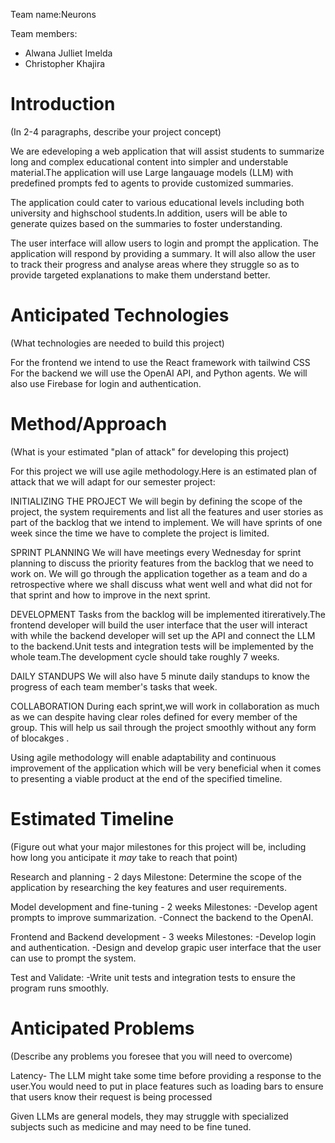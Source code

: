 Team name:Neurons

Team members:

* Alwana Julliet Imelda
* Christopher Khajira

# Introduction

(In 2-4 paragraphs, describe your project concept)

We are edeveloping a web application that will assist students to summarize long and complex educational content into simpler and understable material.The application will use Large langauage models (LLM) with predefined prompts fed to agents to provide customized summaries.

The application could cater to various educational levels including both university and highschool students.In addition, users will be able to generate quizes based on the summaries to foster understanding.

The user interface will allow users to login and prompt the application. The application will respond by providing a summary. It will also allow the user to track their progress and analyse areas where they struggle so as to provide targeted explanations to make them understand better.

# Anticipated Technologies

(What technologies are needed to build this project)

For the frontend we intend to use the React framework with tailwind CSS
For the backend we will use the OpenAI API, and Python agents.
We will also use Firebase for login and authentication.

# Method/Approach

(What is your estimated "plan of attack" for developing this project)

For this project we will use agile methodology.Here is an estimated plan of attack that we will adapt for our semester project:

INITIALIZING THE PROJECT 
We will begin by defining the scope of the project, the system requirements and list all the features and user stories as part of the backlog that we intend to implement. We will have sprints of one week since the time we have to complete the project is limited.

SPRINT PLANNING
We will have meetings every Wednesday for sprint planning to discuss the priority features from the backlog that we need to work on. We will go through the application together as a team and do a retrospective where we shall discuss what went well and what did not for that sprint and how to improve in the next sprint.

DEVELOPMENT
Tasks from the backlog will be implemented itireratively.The frontend developer will build the user interface that the user will interact with while  the backend developer will set up the API and connect the LLM to the backend.Unit tests and integration tests will be implemented by the whole team.The development cycle should take roughly 7 weeks.

DAILY STANDUPS
We will also have 5 minute daily standups  to know the progress of each team member's tasks that week.

COLLABORATION
During each sprint,we will work in collaboration as much as we can despite having clear roles defined for every member of the group. This will help us sail through the project smoothly without any form of blocakges .

Using agile methodology will enable adaptability and continuous improvement of the application which will be very beneficial when it comes to presenting a viable product at the end of the specified timeline.


# Estimated Timeline

(Figure out what your major milestones for this project will be, including how long you anticipate it *may* take to reach that point)

Research and planning - 2 days
Milestone: Determine the scope of the application by researching the key features and user requirements.

Model development and fine-tuning - 2 weeks
Milestones: 
-Develop agent prompts to improve summarization.
-Connect the backend to the OpenAI.

Frontend and Backend development - 3 weeks
Milestones: 
-Develop login and authentication.
-Design and develop grapic user interface that the user can use to prompt the system. 

Test and Validate:
-Write unit tests and integration tests to ensure the program runs smoothly.


# Anticipated Problems

(Describe any problems you foresee that you will need to overcome)

Latency- The LLM might take some time before providing a response to the user.You would need to put in place features such as loading bars to ensure that users know their request is being processed

Given LLMs are general models, they may struggle with specialized subjects such as medicine and may need to be fine tuned.




